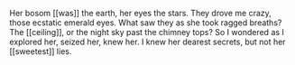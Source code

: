 Her bosom [[was]] the earth, her eyes the stars. They drove me crazy, those ecstatic emerald eyes. What saw they as she took ragged breaths? The [[ceiling]], or the night sky past the chimney tops? So I wondered as I explored her, seized her, knew her. I knew her dearest secrets, but not her [[sweetest]] lies.